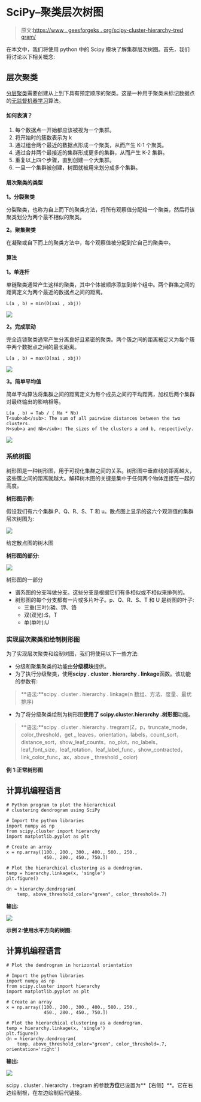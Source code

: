 # SciPy–聚类层次树图

> 原文:[https://www . geesforgeks . org/scipy-cluster-hierarchy-tred gram/](https://www.geeksforgeeks.org/scipy-cluster-hierarchy-dendrogram/)

在本文中，我们将使用 python 中的 Scipy 模块了解集群层次树图。首先，我们将讨论以下相关概念:

## 层次聚类

[分层聚类](https://www.geeksforgeeks.org/hierarchical-clustering-in-data-mining/)需要创建从上到下具有预定顺序的聚类。这是一种用于聚类未标记数据点的[无监督机器学习](https://www.geeksforgeeks.org/supervised-unsupervised-learning/)算法。

#### 如何表演？

1.  每个数据点一开始都应该被视为一个集群。
2.  将开始时的簇数表示为 k
3.  通过组合两个最近的数据点形成一个聚类，从而产生 K-1 个聚类。
4.  通过合并两个最接近的集群形成更多的集群，从而产生 K-2 集群。
5.  重复以上四个步骤，直到创建一个大集群。
6.  一旦一个集群被创建，树图就被用来划分成多个集群。

#### 层次聚类的类型

**1。分裂聚类**

分裂聚类，也称为自上而下的聚类方法，将所有观察值分配给一个聚类，然后将该聚类划分为两个最不相似的聚类。

**2。聚集聚类**

在凝聚或自下而上的聚类方法中，每个观察值被分配到它自己的聚类中。

#### 算法

**1。单连杆**

单链聚类通常产生这样的聚类，其中个体被顺序添加到单个组中。两个群集之间的距离定义为两个最近的数据点之间的距离。

```
L(a , b) = min(D(xai , xbj)) 
```

![](img/8d9b5efd37bdbd14865a9eb44da14a2d.png)

**2。完成联动**

完全连锁聚类通常产生分离良好且紧密的聚类。两个簇之间的距离被定义为每个簇中两个数据点之间的最长距离。

```
L(a , b) = max(D(xai , xbj))
```

![](img/89d8c785361dd419a239f2904f3450b5.png)

**3。简单平均值**

简单平均算法将集群之间的距离定义为每个成员之间的平均距离，加权后两个集群对最终输出的影响相等。

```
L(a , b) = Tab / ( Na * Nb)
T<sub>ab</sub>: The sum of all pairwise distances between the two clusters.
N<sub>a and Nb</sub>: The sizes of the clusters a and b, respectively.
```

![](img/8bb7c7b35120ad067e6f112a89ebb839.png)

### 系统树图

树形图是一种树形图，用于可视化集群之间的关系。树形图中垂直线的距离越大，这些簇之间的距离就越大。解释树木图的关键是集中于任何两个物体连接在一起的高度。

**树形图示例:**

假设我们有六个集群:P、Q、R、S、T 和 u。散点图上显示的这六个观测值的集群层次树图为:

![](img/09ad3d1bb3438b340caa634a6154c587.png)

给定散点图的树木图

**树形图的部分:**

![](img/29cec0fe2d92a5fd45df15dd2935a4bf.png)

树形图的一部分

*   谱系图的分支叫做分支。这些分支是根据它们有多相似或不相似来排列的。
*   树形图的每个分支都有一片或多片叶子。p、Q、R、S、T 和 U 是树图的叶子:
    *   三重(三叶):磷、钾、铬
    *   双(双光):S，T
    *   单(单叶):U

### 实现层次聚类和绘制树形图

为了实现层次聚类和绘制树图，我们将使用以下一些方法:

*   分级和聚集聚类的功能由**分级模块**提供。
*   为了执行分级聚类，使用**scipy . cluster . hierarchy . linkage**函数。该功能的参数有:

> **语法:**scipy . cluster . hierarchy . linkage(n 数组、方法、度量、最优排序)

*   为了将分级聚类绘制为树形图**使用了 scipy.cluster.hierarchy .树形图**功能。

> **语法:**scipy . cluster . hierarchy . tregram(Z，p，truncate_mode，color_threshold，get _ leaves，orientation，labels，count_sort，distance_sort，show_leaf_counts，no_plot，no_labels，leaf_font_size，leaf_rotation，leaf_label_func，show_contracted，link_color_func，ax，above _ threshold _ color)

**例 1:正常树形图**

## 计算机编程语言

```
# Python program to plot the hierarchical
# clustering dendrogram using SciPy

# Import the python libraries
import numpy as np
from scipy.cluster import hierarchy
import matplotlib.pyplot as plt

# Create an array
x = np.array([100., 200., 300., 400., 500., 250.,
              450., 280., 450., 750.])

# Plot the hierarchical clustering as a dendrogram.
temp = hierarchy.linkage(x, 'single')
plt.figure()

dn = hierarchy.dendrogram(
    temp, above_threshold_color="green", color_threshold=.7)
```

**输出:**

![](img/f2a7c5b9fd730add118203ed4916b9c3.png)

**示例 2:使用水平方向的树图:**

## 计算机编程语言

```
# Plot the dendrogram in horizontal orientation

# Import the python libraries
import numpy as np
from scipy.cluster import hierarchy
import matplotlib.pyplot as plt

# Create an array
x = np.array([100., 200., 300., 400., 500., 250.,
              450., 280., 450., 750.])

# Plot the hierarchical clustering as a dendrogram.
temp = hierarchy.linkage(x, 'single')
plt.figure()
dn = hierarchy.dendrogram(
    temp, above_threshold_color="green", color_threshold=.7, orientation='right')
```

**输出:**

![](img/69b254d858a9f373a2fdf2f8694c8f2e.png)

scipy . cluster . hierarchy . tregram 的参数**方位**已设置为**【右侧】**。它在右边绘制根，在左边绘制后代链接。